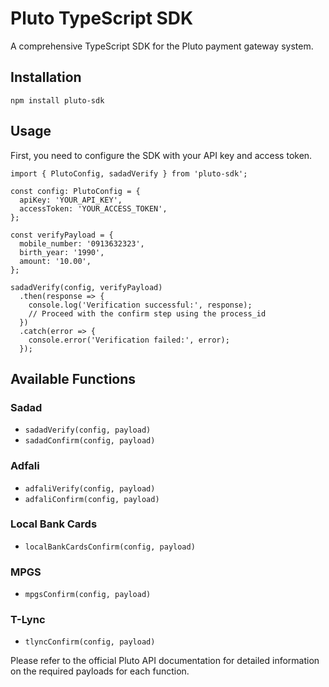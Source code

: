 # Pluto TypeScript SDK

A comprehensive TypeScript SDK for the Pluto payment gateway system.

## Installation

```
npm install pluto-sdk
```

## Usage

First, you need to configure the SDK with your API key and access token.

```
import { PlutoConfig, sadadVerify } from 'pluto-sdk';

const config: PlutoConfig = {
  apiKey: 'YOUR_API_KEY',
  accessToken: 'YOUR_ACCESS_TOKEN',
};

const verifyPayload = {
  mobile_number: '0913632323',
  birth_year: '1990',
  amount: '10.00',
};

sadadVerify(config, verifyPayload)
  .then(response => {
    console.log('Verification successful:', response);
    // Proceed with the confirm step using the process_id
  })
  .catch(error => {
    console.error('Verification failed:', error);
  });
```

## Available Functions

### Sadad

- `sadadVerify(config, payload)`
- `sadadConfirm(config, payload)`

### Adfali

- `adfaliVerify(config, payload)`
- `adfaliConfirm(config, payload)`

### Local Bank Cards

- `localBankCardsConfirm(config, payload)`

### MPGS

- `mpgsConfirm(config, payload)`

### T-Lync

- `tlyncConfirm(config, payload)`

Please refer to the official Pluto API documentation for detailed information on the required payloads for each function.